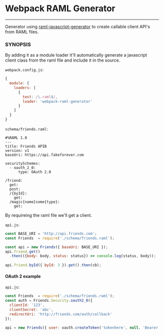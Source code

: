 # Webpack RAML Generator
---

Generator using [raml-javascript-generator](https://github.com/danigulyas/webpack-raml-generator) to create callable client API's from RAML files.

### SYNOPSIS

By adding it as a module loader it'll automatically generate a javascript client class from the raml file and include it in the source.

`webpack.config.js`:
```javascript
{
  module: {
    loaders: [
	  {
        test: /\.raml$/,
        loader: 'webpack-raml-generator'
      }
	]
  }
}
```

`schema/friends.raml`:
```raml
#%RAML 1.0
---
title: Friends APIB
version: v1
baseUri: https://api.fakeforever.com

securitySchemes:
  - oauth_2_0:
      type: OAuth 2.0

/friend:
  get:
  post:
  /{byId}:
    get:
  /magic{name}some{type}:
    get:
```

By requireing the raml file we'll get a client.

`api.js`:
```javascript
const BASE_URI = 'http://api.friends.com'; 
const Friends  = require('./schema/friends.raml');

const api = new Friends({ baseUri: BASE_URI });
api.friend.get()
  .then(({body: body, status: status}) => console.log(status, body));
  
api.friend.byId({ byId: 3 }).get().then(cb); 
```


#### OAuth 2 example

`api.js`:
```javascript
const Friends  = require('./schema/friends.raml');
const auth = Friends.Security.oauth2_0({
  clientId: '123',
  clientSecret: 'abc',
  redirectUri: 'http://friends.com/auth/callback'
});

api = new Friends({ user: oauth.createToken('tokenhere', null, 'Bearer') });
```
